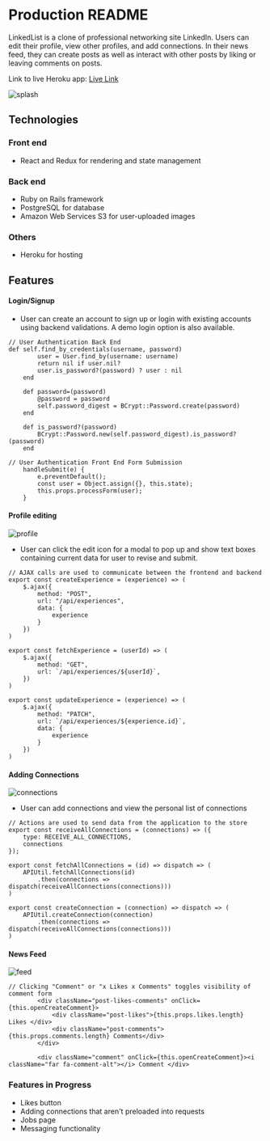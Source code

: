 # Production README

LinkedList is a clone of professional networking site LinkedIn. Users can edit their profile, view other profiles, and add connections. In their news feed, they can create posts as well as interact with other posts by liking or leaving comments on posts. 

Link to live Heroku app: [Live Link](https://linkedlist-connect.herokuapp.com/)

![splash](https://i.imgur.com/puakGsf.png)

## Technologies
### Front end
* React and Redux for rendering and state management
### Back end
* Ruby on Rails framework
* PostgreSQL for database
* Amazon Web Services S3 for user-uploaded images
### Others
* Heroku for hosting

## Features
#### Login/Signup
* User can create an account to sign up or login with existing accounts using backend validations. A demo login option is also available. 

```
// User Authentication Back End
def self.find_by_credentials(username, password)
        user = User.find_by(username: username)
        return nil if user.nil?
        user.is_password?(password) ? user : nil
    end

    def password=(password)
        @password = password
        self.password_digest = BCrypt::Password.create(password)    
    end

    def is_password?(password)
        BCrypt::Password.new(self.password_digest).is_password?(password)
    end
```
``` 
// User Authentication Front End Form Submission
    handleSubmit(e) {
        e.preventDefault();
        const user = Object.assign({}, this.state);
        this.props.processForm(user);
    }
```

#### Profile editing
![profile](https://imgur.com/a/LKs5Xzc)

* User can click the edit icon for a modal to pop up and show text boxes containing current data for user to revise and submit.

```
// AJAX calls are used to communicate between the frontend and backend
export const createExperience = (experience) => (
    $.ajax({
        method: "POST",
        url: "/api/experiences",
        data: {
            experience
        }
    })
)

export const fetchExperience = (userId) => (
    $.ajax({
        method: "GET",
        url: `/api/experiences/${userId}`,
    })
)

export const updateExperience = (experience) => (
    $.ajax({
        method: "PATCH",
        url: `/api/experiences/${experience.id}`,
        data: {
            experience
        }
    })
)
```

#### Adding Connections
![connections](https://i.imgur.com/rnluMy6.png)

* User can add connections and view the personal list of connections

```
// Actions are used to send data from the application to the store
export const receiveAllConnections = (connections) => ({
    type: RECEIVE_ALL_CONNECTIONS,
    connections
});

export const fetchAllConnections = (id) => dispatch => (
    APIUtil.fetchAllConnections(id)
        .then(connections => dispatch(receiveAllConnections(connections)))
)

export const createConnection = (connection) => dispatch => (
    APIUtil.createConnection(connection)
        .then(connections => dispatch(receiveAllConnections(connections)))
)
```

#### News Feed
![feed](https://i.imgur.com/C6zIrtd.png)

```
// Clicking "Comment" or "x Likes x Comments" toggles visibility of comment form
        <div className="post-likes-comments" onClick={this.openCreateComment}>
            <div className="post-likes">{this.props.likes.length} Likes </div> 
            <div className="post-comments">{this.props.comments.length} Comments</div>
        </div>
```
```
        <div className="comment" onClick={this.openCreateComment}><i className="far fa-comment-alt"></i> Comment </div>
```

### Features in Progress
* Likes button
* Adding connections that aren't preloaded into requests
* Jobs page
* Messaging functionality
